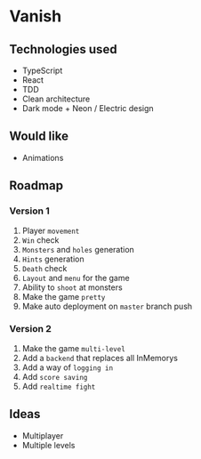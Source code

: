 # Vanish

## Technologies used
- TypeScript
- React
- TDD
- Clean architecture
- Dark mode + Neon / Electric design

## Would like
- Animations

## Roadmap

### Version 1
1. Player `movement`
1. `Win` check
1. `Monsters` and `holes` generation
1. `Hints` generation
1. `Death` check
1. `Layout` and `menu` for the game
1. Ability to `shoot` at monsters
1. Make the game `pretty`
1. Make auto deployment on `master` branch push

### Version 2
1. Make the game `multi-level`
1. Add a `backend` that replaces all InMemorys
1. Add a way of `logging in`
1. Add `score saving`
1. Add `realtime fight`

## Ideas
- Multiplayer
- Multiple levels